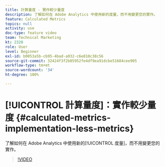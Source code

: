 ```yaml
---
title: 計算量度 - 實作較少量度
description: 了解如何在 Adobe Analytics 中使用新的度量，而不用變更您的實作。
feature: Calculated Metrics
topics: null
activity: use
doc-type: feature video
team: Technical Marketing
kt: 2320
role: User
level: Beginner
exl-id: b0053a5b-cb95-4bad-a032-c6e810c38c56
source-git-commit: 32424f3f2b05952fe4df9ea91dcbe51684cee905
workflow-type: tm+mt
source-wordcount: '34'
ht-degree: 100%

---
```


# [!UICONTROL 計算量度]：實作較少量度 {#calculated-metrics-implementation-less-metrics}

了解如何在 Adobe Analytics 中使用新的[!UICONTROL 度量]，而不用變更您的實作。

>[!VIDEO](https://video.tv.adobe.com/v/25407/?quality=12)

